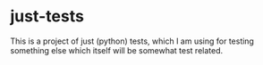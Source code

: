 just-tests
==========

This is a project of just (python) tests, which I am using for testing something else which itself will be somewhat test related.
